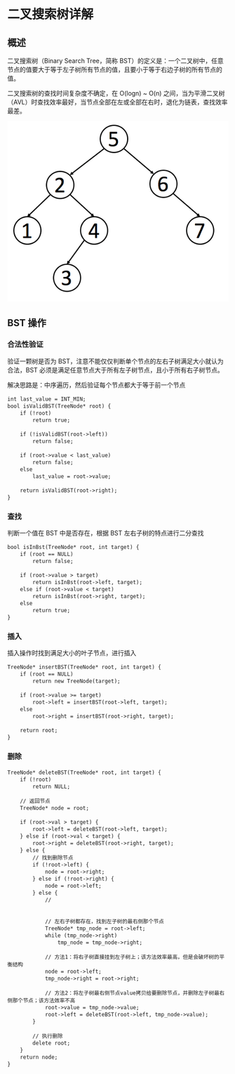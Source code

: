 # 二叉搜索树详解
## 概述
二叉搜索树（Binary Search Tree，简称 BST）的定义是：一个二叉树中，任意节点的值要大于等于左子树所有节点的值，且要小于等于右边子树的所有节点的值。

二叉搜索树的查找时间复杂度不确定，在 O(logn) ~ O(n) 之间，当为平滑二叉树（AVL）时查找效率最好，当节点全部在左或全部在右时，退化为链表，查找效率最差。

![bst](images/bst.png)

## BST 操作
### 合法性验证
验证一颗树是否为 BST，注意不能仅仅判断单个节点的左右子树满足大小就认为合法，BST 必须是满足任意节点大于所有左子树节点，且小于所有右子树节点。

解决思路是：中序遍历，然后验证每个节点都大于等于前一个节点
```
int last_value = INT_MIN;
bool isValidBST(TreeNode* root) {
	if (!root)
		return true;
	
	if (!isValidBST(root->left))
		return false;
	
	if (root->value < last_value)
		return false;
	else
		last_value = root->value;
		
	return isValidBST(root->right);
}
```
### 查找
判断一个值在 BST 中是否存在，根据 BST 左右子树的特点进行二分查找
```
bool isInBst(TreeNode* root, int target) {
	if (root == NULL)
		return false;
	
	if (root->value > target)
		return isInBst(root->left, target);
	else if (root->value < target)
		return isInBst(root->right, target);
	else
		return true;
}
```

### 插入
插入操作时找到满足大小的叶子节点，进行插入
```
TreeNode* insertBST(TreeNode* root, int target) {
	if (root == NULL)
		return new TreeNode(target);
	
	if (root->value >= target)
		root->left = insertBST(root->left, target);
	else
		root->right = insertBST(root->right, target);
    
	return root;
}
```
### 删除
```
TreeNode* deleteBST(TreeNode* root, int target) {
	if (!root)
		return NULL;
	
	// 返回节点
	TreeNode* node = root;
	
	if (root->val > target) {
		root->left = deleteBST(root->left, target);
	} else if (root->val < target) {
		root->right = deleteBST(root->right, target);
	} else {
		// 找到删除节点
		if (!root->left) {
			node = root->right;
		} else if (!root->right) {
			node = root->left;
		} else {
			// 
			
			
			// 左右子树都存在，找到左子树的最右侧那个节点
			TreeNode* tmp_node = root->left;
			while (tmp_node->right)
				tmp_node = tmp_node->right;
			
			// 方法1：将右子树直接挂到左子树上；该方法效率最高，但是会破坏树的平衡结构
			node = root->left;
			tmp_node->right = root->right;
			
			// 方法2：将左子树最右侧节点value拷贝给要删除节点，并删除左子树最右侧那个节点；该方法效率不高
			root->value = tmp_node->value;
			root->left = deleteBST(root->left, tmp_node->value);
		}
		
		// 执行删除
		delete root;
	}
	return node;
}
```
